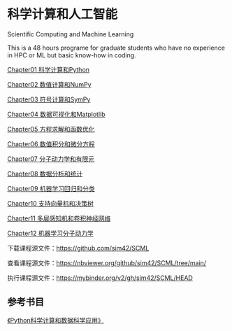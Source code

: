 # 科学计算和人工智能
Scientific Computing and Machine Learning

This is a 48 hours programe for graduate students who have no experience in HPC or ML but basic know-how in coding.

[Chapter01 科学计算和Python](Chapter01/chapter01.ipynb)

[Chapter02 数值计算和NumPy](Chapter02/chapter02.ipynb)

[Chapter03 符号计算和SymPy](Chapter03/chapter03.ipynb)

[Chapter04 数据可视化和Matplotlib](Chapter04/chapter04.ipynb)

[Chapter05 方程求解和函数优化](Chapter05/chapter05.ipynb)

[Chapter06 数值积分和微分方程](Chapter06/chapter06.ipynb)

[Chapter07 分子动力学和有限元](Chapter07/chapter07.ipynb)

[Chapter08 数据分析和统计](Chapter08/chapter08.ipynb)

[Chapter09 机器学习回归和分类](Chapter09/chapter09.ipynb)

[Chapter10 支持向量机和决策树](Chapter10/chapter10.ipynb)

[Chapter11 多层感知机和卷积神经网络](Chapter11/chapter11.ipynb)

[Chapter12 机器学习分子动力学](Chapter12/chapter12.ipynb)

下载课程源文件：https://github.com/sim42/SCML

查看课程源文件：https://nbviewer.org/github/sim42/SCML/tree/main/

执行课程源文件：https://mybinder.org/v2/gh/sim42/SCML/HEAD


## 参考书目

[《Python科学计算和数据科学应用》](http://product.dangdang.com/28974447.html)